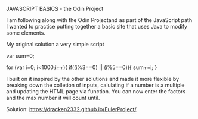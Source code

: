 JAVASCRIPT BASICS - the Odin Project 

I am following along with the Odin Projectand as part of the JavaScript path I wanted to practice putting together a basic site that uses Java to modify some elements.

My original solution a very simple script

var sum=0;

for (var i=0; i<1000;i++){
    if((i%3==0) || (i%5==0)){
    sum+=i;
 }
 
I built on it inspired by the other solutions and made it more flexible by breaking down the colletion of inputs, calulating if a number is a multiple and updating the HTML page via function. You can now enter the factors and the max number it will count until.

Solution: https://dracken2332.github.io/EulerProject/ 

